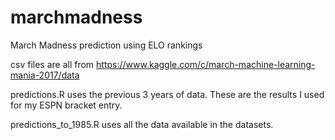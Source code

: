 # marchmadness
March Madness prediction using ELO rankings

csv files are all from https://www.kaggle.com/c/march-machine-learning-mania-2017/data

predictions.R uses the previous 3 years of data. These are the results I used for my ESPN bracket entry.

predictions_to_1985.R uses all the data available in the datasets.
